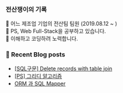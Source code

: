 ### 전산쟁이의 기록
🔭 어느 제조업 기업의 전산팀 팀원 (2019.08.12 ~ )  
🌱 PS, Web Full-Stack을 공부하고 있습니다.  
🤔 이해하고 코딩하려 노력합니다.  


### 📕 Recent Blog posts
<!-- BLOG-POST-LIST:START -->
- [[SQL구문] Delete records with table join](https://kingpiggylab.tistory.com/291)
- [[PS] 그리디 알고리즘](https://kingpiggylab.tistory.com/290)
- [ORM 과 SQL Mapper](https://kingpiggylab.tistory.com/289)
<!-- BLOG-POST-LIST:END -->

<!--
**HoonDragonite/HoonDragonite** is a ✨ _special_ ✨ repository because its `README.md` (this file) appears on your GitHub profile.

Here are some ideas to get you started:

- 🔭 I’m currently working on ...
- 🌱 I’m currently learning ...
- 👯 I’m looking to collaborate on ...
- 🤔 I’m looking for help with ...
- 💬 Ask me about ...
- 📫 How to reach me: ...
- 😄 Pronouns: ...
- ⚡ Fun fact: ...
-->
